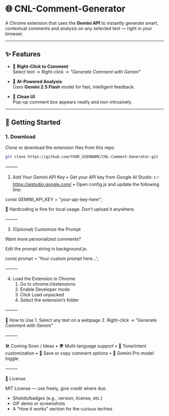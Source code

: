 # 🌐 CNL-Comment-Generator

A Chrome extension that uses the **Gemini API** to instantly generate smart, contextual comments and analysis on any selected text — right in your browser.

---

## ✨ Features

- 💬 **Right-Click to Comment**  
  Select text → Right-click → *"Generate Comment with Gemini"*

- 🧠 **AI-Powered Analysis**  
  Uses **Gemini 2.5 Flash** model for fast, intelligent feedback.

- 🧼 **Clean UI**  
  Pop-up comment box appears neatly and non-intrusively.

---

## 🚀 Getting Started

### 1. Download

Clone or download the extension files from this repo.

```bash
git clone https://github.com/YOUR_USERNAME/CNL-Comment-Generator.git

```
⸻

2. Add Your Gemini API Key
	•	Get your API key from Google AI Studio:
👉 https://aistudio.google.com/
	•	Open config.js and update the following line:

const GEMINI_API_KEY = "your-api-key-here";

🔐 Hardcoding is fine for local usage. Don’t upload it anywhere.

⸻

3. (Optional) Customize the Prompt

Want more personalized comments?

Edit the prompt string in background.js:

const prompt = 'Your custom prompt here...';


⸻

4. Load the Extension in Chrome
	1.	Go to chrome://extensions
	2.	Enable Developer mode
	3.	Click Load unpacked
	4.	Select the extension’s folder

⸻

🧪 How to Use
	1.	Select any text on a webpage
	2.	Right-click → “Generate Comment with Gemini”

⸻

🛠️ Coming Soon / Ideas
	•	🌍 Multi-language support
	•	🧠 Tone/intent customization
	•	💾 Save or copy comment options
	•	🔄 Gemini Pro model toggle

⸻

📄 License

MIT License — use freely, give credit where due.

- Shields/badges (e.g., version, license, etc.)
- GIF demo or screenshots
- A "How it works" section for the curious techies
